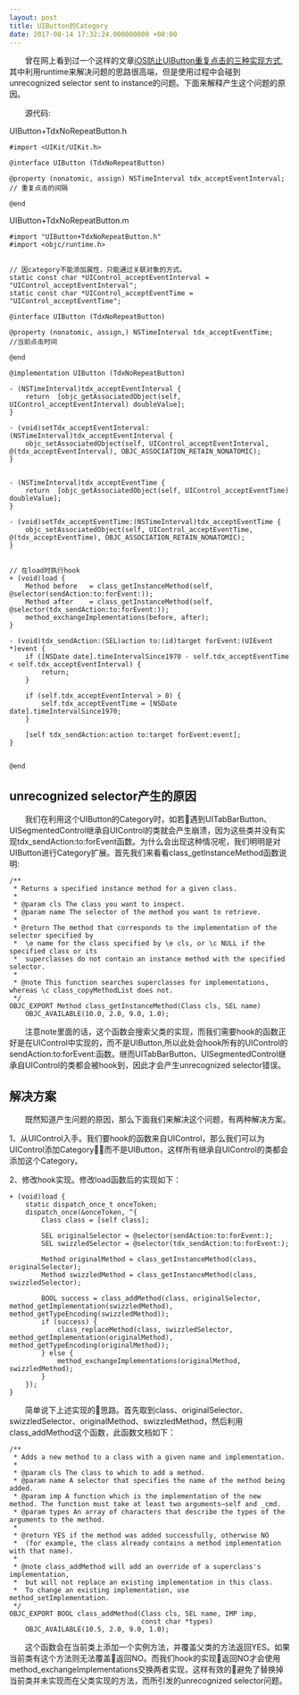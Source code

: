 ```yaml
---
layout: post
title: UIButton的Category
date: 2017-08-14 17:32:24.000000000 +08:00
---
```



&emsp;&emsp;曾在网上看到过一个这样的文章[iOS防止UIButton重复点击的三种实现方式](http://www.jianshu.com/p/7bca987976bd),其中利用runtime来解决问题的思路很高端，但是使用过程中会碰到unrecognized selector sent to instance的问题。下面来解释产生这个问题的原因。

&emsp;&emsp;源代码:

UIButton+TdxNoRepeatButton.h
```objc
#import <UIKit/UIKit.h>

@interface UIButton (TdxNoRepeatButton)

@property (nonatomic, assign) NSTimeInterval tdx_acceptEventInterval;       // 重复点击的间隔

@end
```
UIButton+TdxNoRepeatButton.m
```objc
#import "UIButton+TdxNoRepeatButton.h"
#import <objc/runtime.h>


// 因category不能添加属性，只能通过关联对象的方式。
static const char *UIControl_acceptEventInterval = "UIControl_acceptEventInterval";
static const char *UIControl_acceptEventTime = "UIControl_acceptEventTime";

@interface UIButton (TdxNoRepeatButton)

@property (nonatomic, assign,) NSTimeInterval tdx_acceptEventTime;           //当前点击时间

@end

@implementation UIButton (TdxNoRepeatButton)

- (NSTimeInterval)tdx_acceptEventInterval {
    return  [objc_getAssociatedObject(self, UIControl_acceptEventInterval) doubleValue];
}

- (void)setTdx_acceptEventInterval:(NSTimeInterval)tdx_acceptEventInterval {
    objc_setAssociatedObject(self, UIControl_acceptEventInterval, @(tdx_acceptEventInterval), OBJC_ASSOCIATION_RETAIN_NONATOMIC);
}


- (NSTimeInterval)tdx_acceptEventTime {
    return  [objc_getAssociatedObject(self, UIControl_acceptEventTime) doubleValue];
}

- (void)setTdx_acceptEventTime:(NSTimeInterval)tdx_acceptEventTime {
    objc_setAssociatedObject(self, UIControl_acceptEventTime, @(tdx_acceptEventTime), OBJC_ASSOCIATION_RETAIN_NONATOMIC);
}


// 在load时执行hook
+ (void)load {
    Method before   = class_getInstanceMethod(self, @selector(sendAction:to:forEvent:));
    Method after    = class_getInstanceMethod(self, @selector(tdx_sendAction:to:forEvent:));
    method_exchangeImplementations(before, after);
}

- (void)tdx_sendAction:(SEL)action to:(id)target forEvent:(UIEvent *)event {
    if ([NSDate date].timeIntervalSince1970 - self.tdx_acceptEventTime < self.tdx_acceptEventInterval) {
        return;
    }
    
    if (self.tdx_acceptEventInterval > 0) {
        self.tdx_acceptEventTime = [NSDate date].timeIntervalSince1970;
    }
    
    [self tdx_sendAction:action to:target forEvent:event];
}


@end
```


unrecognized selector产生的原因
---

&emsp;&emsp;我们在利用这个UIButton的Category时，如若遇到UITabBarButton、UISegmentedControl继承自UIControl的类就会产生崩溃，因为这些类并没有实现tdx_sendAction:to:forEvent函数。为什么会出现这种情况呢，我们明明是对UIButton进行Category扩展。首先我们来看看class_getInstanceMethod函数说明:
```objc
/** 
 * Returns a specified instance method for a given class.
 * 
 * @param cls The class you want to inspect.
 * @param name The selector of the method you want to retrieve.
 * 
 * @return The method that corresponds to the implementation of the selector specified by 
 *  \e name for the class specified by \e cls, or \c NULL if the specified class or its 
 *  superclasses do not contain an instance method with the specified selector.
 *
 * @note This function searches superclasses for implementations, whereas \c class_copyMethodList does not.
 */
OBJC_EXPORT Method class_getInstanceMethod(Class cls, SEL name)
    OBJC_AVAILABLE(10.0, 2.0, 9.0, 1.0);
```
&emsp;&emsp;注意note里面的话，这个函数会搜索父类的实现，而我们需要hook的函数正好是在UIControl中实现的，而不是UIButton,所以此处会hook所有的UIControl的sendAction:to:forEvent:函数。继而UITabBarButton、UISegmentedControl继承自UIControl的类都会被hook到，因此才会产生unrecognized selector错误。

解决方案
---
&emsp;&emsp;既然知道产生问题的原因，那么下面我们来解决这个问题，有两种解决方案。

1、从UIControl入手。我们要hook的函数来自UIControl，那么我们可以为UIControl添加Category，而不是UIButton，这样所有继承自UIControl的类都会添加这个Category。

2、修改hook实现。修改load函数后的实现如下：
```objc
+ (void)load {
    static dispatch_once_t onceToken;
    dispatch_once(&onceToken, ^{
        Class class = [self class];
        
        SEL originalSelector = @selector(sendAction:to:forEvent:);
        SEL swizzledSelector = @selector(tdx_sendAction:to:forEvent:);
        
        Method originalMethod = class_getInstanceMethod(class, originalSelector);
        Method swizzledMethod = class_getInstanceMethod(class, swizzledSelector);
        
        BOOL success = class_addMethod(class, originalSelector, method_getImplementation(swizzledMethod), method_getTypeEncoding(swizzledMethod));
        if (success) {
            class_replaceMethod(class, swizzledSelector, method_getImplementation(originalMethod), method_getTypeEncoding(originalMethod));
        } else {
            method_exchangeImplementations(originalMethod, swizzledMethod);
        }
    });
}
```
&emsp;&emsp;简单说下上述实现的思路。首先取到class、originalSelector、swizzledSelector、originalMethod、swizzledMethod，然后利用class_addMethod这个函数，此函数文档如下：
```objc
/** 
 * Adds a new method to a class with a given name and implementation.
 * 
 * @param cls The class to which to add a method.
 * @param name A selector that specifies the name of the method being added.
 * @param imp A function which is the implementation of the new method. The function must take at least two arguments—self and _cmd.
 * @param types An array of characters that describe the types of the arguments to the method. 
 * 
 * @return YES if the method was added successfully, otherwise NO 
 *  (for example, the class already contains a method implementation with that name).
 *
 * @note class_addMethod will add an override of a superclass's implementation, 
 *  but will not replace an existing implementation in this class. 
 *  To change an existing implementation, use method_setImplementation.
 */
OBJC_EXPORT BOOL class_addMethod(Class cls, SEL name, IMP imp, 
                                 const char *types) 
    OBJC_AVAILABLE(10.5, 2.0, 9.0, 1.0);
```
&emsp;&emsp;这个函数会在当前类上添加一个实例方法，并覆盖父类的方法返回YES。如果当前类有这个方法则无法覆盖返回NO。而我们hook的实现返回NO才会使用method_exchangeImplementations交换两者实现，这样有效的避免了替换掉当前类并未实现而在父类实现的方法，而所引发的unrecognized selector问题。
